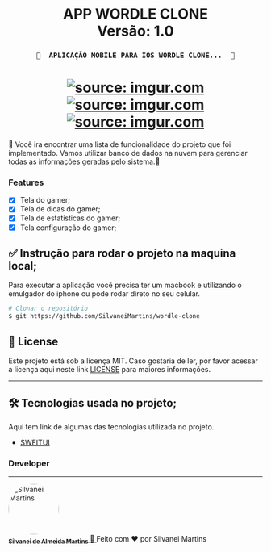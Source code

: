 <h1 align="center">
   APP WORDLE CLONE
    <br />
   Versão: 1.0
</h1>

<h3 align="center">

	🚧  APLICAÇÃO MOBILE PARA IOS WORDLE CLONE...  🚧
</h3>

<h1 align="center">
    <a href="https://imgur.com/G6H5a3M"><img src="https://i.imgur.com/G6H5a3M.jpg" title="source: imgur.com" /></a>
    <br />
    <a href="https://imgur.com/nwypfIT"><img src="https://i.imgur.com/nwypfIT.png" title="source: imgur.com" /></a>
    <br />
    <a href="https://imgur.com/Yag06aV"><img src="https://i.imgur.com/Yag06aV.png" title="source: imgur.com" /></a>
    <br />
</h1>

🚀 Você ira encontrar uma lista de funcionalidade do projeto que foi implementado. Vamos utilizar banco de dados na nuvem para gerenciar todas as informações geradas pelo sistema.📄

### Features

- [X] Tela do gamer;
- [X] Tela de dicas do gamer;
- [X] Tela de estatisticas do gamer;
- [X] Tela configuração do gamer;

## ✅ Instrução para rodar o projeto na maquina local;

Para executar a aplicação você precisa ter um macbook e utilizando o emulgador do iphone ou pode rodar direto no seu celular.

```bash
# Clonar o repositório
$ git https://github.com/SilvaneiMartins/wordle-clone
```

## :memo: License

Este projeto está sob a licença MIT. Caso gostaria de ler, por favor acessar a licença aqui neste link [LICENSE](https://github.com/SilvaneiMartins/wordle-clone/LICENSE) para maiores informações.

---

## 🛠 Tecnologias usada no projeto;

Aqui tem link de algumas das tecnologias utilizada no projeto.

-   [SWFITUI](https://developer.apple.com/xcode/swiftui/)

### Developer

---

<a href="https://github.com/SilvaneiMartins">
    <img
        style="border-radius:50%"
        src="https://github.com/SilvaneiMartins.png"
        width="100px;"
        alt="Silvanei Martins"
    />
    <br />
    <sub>
        <b>Silvanei de Almeida Martins</b>
    </sub>
</a>
     <a href="https://github.com/SilvaneiMartins" title="Silvanei martins" >
    🚀
 </a>
Feito com ❤️ por Silvanei Martins
